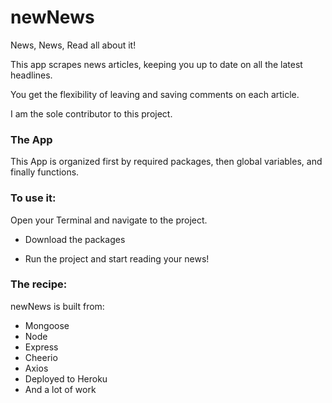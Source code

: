 # newNews

News, News, Read all about it!

This app scrapes news articles, keeping you up to date on all the latest headlines. 

You get the flexibility of leaving and saving comments on each article. 

I am the sole contributor to this project. 


### The App
This App is organized first by required packages, then global variables, and finally functions. 


### To use it:
Open your Terminal and navigate to the project. 

* Download the packages 

* Run the project and start reading your news! 


### The recipe: 
newNews is built from:
* Mongoose 
* Node  
* Express
* Cheerio 
* Axios 
* Deployed to Heroku
* And a lot of work




